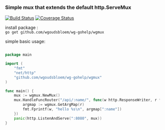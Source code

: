 <h3>Simple mux that extends the default http.ServeMux</h3>

[![Build Status](https://travis-ci.org/wgoudsbloem/wg-gohelp.svg?branch=master)](https://travis-ci.org/wgoudsbloem/wg-gohelp)
[![Coverage Status](https://coveralls.io/repos/github/wgoudsbloem/wg-gohelp/badge.svg?branch=master)](https://coveralls.io/github/wgoudsbloem/wg-gohelp?branch=master)

install package :  
```go get github.com/wgoudsbloem/wg-gohelp/wgmux```

simple basic usage:
```GO

package main

import (
    "fmt"
    "net/http"
    "github.com/wgoudsbloem/wg-gohelp/wgmux"
)

func main() {
    mux := wgmux.NewMux()
    mux.HandleFuncRouter("/api/:name/", func(w http.ResponseWriter, r *http.Request) {
        argmap := wgmux.GetArgMap(r)
        fmt.Fprintf(w, "hello %s\n", argmap[":name"])
    })
    panic(http.ListenAndServe(":8080", mux))
}

```